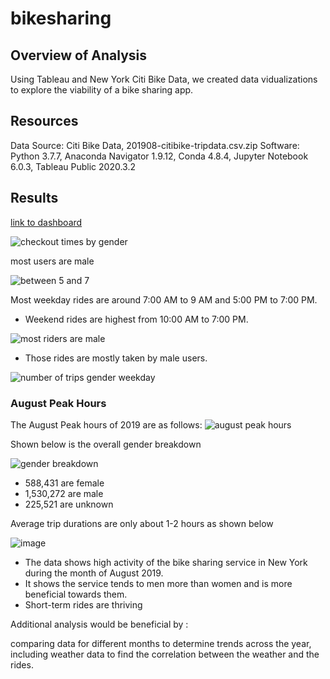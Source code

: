 # bikesharing

## Overview of Analysis

Using Tableau and New York Citi Bike Data, we created data vidualizations to explore the viability of a bike sharing app.

## Resources


Data Source: Citi Bike Data, 201908-citibike-tripdata.csv.zip
Software: Python 3.7.7, Anaconda Navigator 1.9.12, Conda 4.8.4, Jupyter Notebook 6.0.3, Tableau Public 2020.3.2

## Results

[link to dashboard](https://public.tableau.com/app/profile/shalmalee1683/viz/CitiBike2_16339107434690/CitiBike?publish=yes)


![checkout times by gender](https://user-images.githubusercontent.com/86750935/136716680-705ecbd0-4b72-489f-9b95-eac706905438.PNG)

most users are male

![between 5 and 7](https://user-images.githubusercontent.com/86750935/136716727-8fca30da-de8b-42a6-9f6d-b5906927b68c.PNG)

Most weekday rides are around 7:00 AM to 9 AM and 5:00 PM to 7:00 PM.
* Weekend rides are highest from 10:00 AM to 7:00 PM.

![most riders are male](https://user-images.githubusercontent.com/86750935/136716778-4bca64d1-20ab-4aa6-b08e-d48ae62fb3c0.PNG)
* Those rides are mostly taken by male users.

![number of trips gender weekday](https://user-images.githubusercontent.com/86750935/136716842-150f250d-a187-4859-bb7b-436551f1eff5.PNG)


### August Peak Hours

The August Peak hours of 2019 are as follows:
![august peak hours](https://user-images.githubusercontent.com/86750935/136715300-b9f041d2-89cc-4323-b5f6-f3d61304901d.PNG)

Shown below is the overall gender breakdown

![gender breakdown](https://user-images.githubusercontent.com/86750935/136716927-8ba93fc3-d179-44e4-bb43-c5e0ff4624f6.PNG)

* 588,431 are female
* 1,530,272 are male 
* 225,521 are unknown

Average trip durations are only about 1-2 hours as shown below

![image](https://user-images.githubusercontent.com/86750935/136716981-9917ea6a-d8a9-4a55-89a0-703f6219ce18.png)

* The data shows high activity of the bike sharing service in New York during the month of August 2019.
* It shows the service tends to men more than women and is more beneficial towards them.
* Short-term rides are thriving

Additional analysis would be beneficial by :

comparing data for different months to determine trends across the year,
including weather data to find the correlation between the weather and the rides.


 
